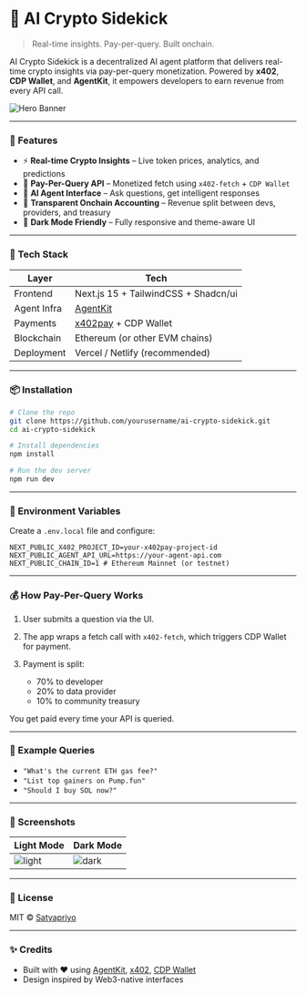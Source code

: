 


# 🧠 AI Crypto Sidekick

> Real-time insights. Pay-per-query. Built onchain.

AI Crypto Sidekick is a decentralized AI agent platform that delivers real-time crypto insights via pay-per-query monetization. Powered by **x402**, **CDP Wallet**, and **AgentKit**, it empowers developers to earn revenue from every API call.

![Hero Banner](https://your-banner-image-url.com) <!-- optional: Add a screenshot or demo gif -->

---

### 🚀 Features

* ⚡ **Real-time Crypto Insights** – Live token prices, analytics, and predictions
* 🔐 **Pay-Per-Query API** – Monetized fetch using `x402-fetch` + `CDP Wallet`
* 🤖 **AI Agent Interface** – Ask questions, get intelligent responses
* 🧾 **Transparent Onchain Accounting** – Revenue split between devs, providers, and treasury
* 🌙 **Dark Mode Friendly** – Fully responsive and theme-aware UI

---

### 🧰 Tech Stack

| Layer       | Tech                                     |
| ----------- | ---------------------------------------- |
| Frontend    | Next.js 15 + TailwindCSS + Shadcn/ui     |
| Agent Infra | [AgentKit](https://agentkit.xyz)         |
| Payments    | [x402pay](https://x402.app) + CDP Wallet |
| Blockchain  | Ethereum (or other EVM chains)           |
| Deployment  | Vercel / Netlify (recommended)           |

---

### 📦 Installation

```bash
# Clone the repo
git clone https://github.com/yourusername/ai-crypto-sidekick.git
cd ai-crypto-sidekick

# Install dependencies
npm install

# Run the dev server
npm run dev
```

---

### 🔌 Environment Variables

Create a `.env.local` file and configure:

```env
NEXT_PUBLIC_X402_PROJECT_ID=your-x402pay-project-id
NEXT_PUBLIC_AGENT_API_URL=https://your-agent-api.com
NEXT_PUBLIC_CHAIN_ID=1 # Ethereum Mainnet (or testnet)
```

---

### 💰 How Pay-Per-Query Works

1. User submits a question via the UI.
2. The app wraps a fetch call with `x402-fetch`, which triggers CDP Wallet for payment.
3. Payment is split:

   * 70% to developer
   * 20% to data provider
   * 10% to community treasury

You get paid every time your API is queried.

---

### 🧪 Example Queries

* `"What's the current ETH gas fee?"`
* `"List top gainers on Pump.fun"`
* `"Should I buy SOL now?"`

---

### 📸 Screenshots

| Light Mode                                  | Dark Mode                                 |
| ------------------------------------------- | ----------------------------------------- |
| ![light](https://your-light-mode-image.png) | ![dark](https://your-dark-mode-image.png) |

---

### 📄 License

MIT © [Satyapriyo](https://yourwebsite.com)

---

### ✨ Credits

* Built with ❤️ using [AgentKit](https://agentkit.xyz), [x402](https://x402.app), [CDP Wallet](https://cdpwallet.com)
* Design inspired by Web3-native interfaces


